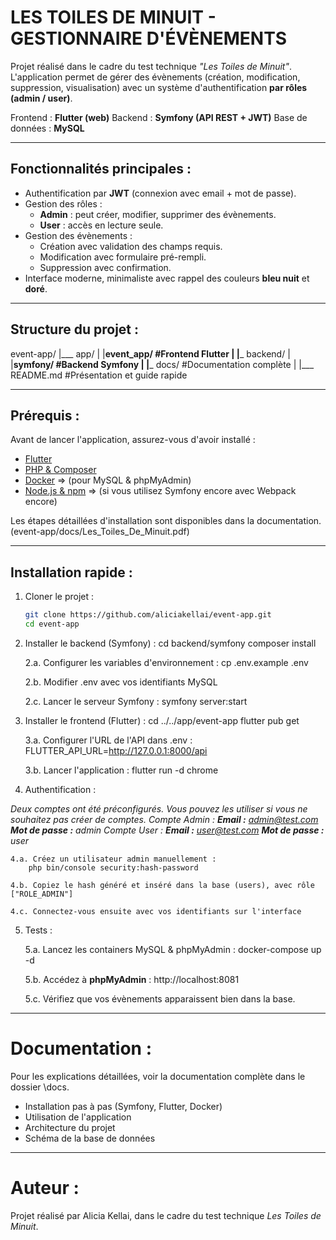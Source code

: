 # LES TOILES DE MINUIT - GESTIONNAIRE D'ÉVÈNEMENTS

Projet réalisé dans le cadre du test technique *"Les Toiles de Minuit"*.
L'application permet de gérer des évènements (création, modification, suppression, visualisation) avec un système d'authentification **par rôles (admin / user)**.

Frontend : **Flutter (web)**
Backend : **Symfony (API REST + JWT)**
Base de données : **MySQL**


------------------------------------------------


## Fonctionnalités principales :

- Authentification par **JWT** (connexion avec email + mot de passe).
- Gestion des rôles :
    - **Admin** : peut créer, modifier, supprimer des évènements.
    - **User** : accès en lecture seule.
- Gestion des évènements : 
    - Création avec validation des champs requis.
    - Modification avec formulaire pré-rempli.
    - Suppression avec confirmation.
- Interface moderne, minimaliste avec rappel des couleurs **bleu nuit** et **doré**.


------------------------------------------------


## Structure du projet :

event-app/
    |___ app/
    |       |__event_app/       #Frontend Flutter
    |
    |___ backend/
    |       |__symfony/         #Backend Symfony
    |
    |___ docs/                  #Documentation complète
    |
    |___ README.md              #Présentation et guide rapide


------------------------------------------------


## Prérequis :

Avant de lancer l'application, assurez-vous d'avoir installé :

- [Flutter](https://docs.flutter.dev/get-started/install)
- [PHP & Composer](https://getcomposer.org/download)
- [Docker](https://docs.docker.com/get-docker) => (pour MySQL & phpMyAdmin)
- [Node.js & npm](https://nodejs.org/) => (si vous utilisez Symfony encore avec Webpack encore)

Les étapes détaillées d'installation sont disponibles dans la documentation. (event-app/docs/Les_Toiles_De_Minuit.pdf)


------------------------------------------------


## Installation rapide :

1. Cloner le projet :
    ```bash
    git clone https://github.com/aliciakellai/event-app.git
    cd event-app

2. Installer le backend (Symfony) :
    cd backend/symfony
    composer install

    2.a. Configurer les variables d'environnement :
        cp .env.example .env

    2.b. Modifier .env avec vos identifiants MySQL

    2.c. Lancer le serveur Symfony :
        symfony server:start

3. Installer le frontend (Flutter) :
    cd ../../app/event-app
    flutter pub get

    3.a. Configurer l'URL de l'API dans .env :
    FLUTTER_API_URL=http://127.0.0.1:8000/api

    3.b. Lancer l'application :
    flutter run -d chrome

4. Authentification :

*Deux comptes ont été préconfigurés. Vous pouvez les utiliser si vous ne souhaitez pas créer de comptes.*
*Compte Admin : **Email :** admin@test.com **Mot de passe :** admin*
*Compte User : **Email :** user@test.com **Mot de passe :** user*

    4.a. Créez un utilisateur admin manuellement :
        php bin/console security:hash-password

    4.b. Copiez le hash généré et inséré dans la base (users), avec rôle ["ROLE_ADMIN"]
    
    4.c. Connectez-vous ensuite avec vos identifiants sur l'interface

5. Tests :

    5.a. Lancez les containers MySQL & phpMyAdmin :
        docker-compose up -d

    5.b. Accédez à **phpMyAdmin** : http://localhost:8081

    5.c. Vérifiez que vos évènements apparaissent bien dans la base.



------------------------------------------------


# Documentation :

Pour les explications détaillées, voir la documentation complète dans le dossier \docs.
- Installation pas à pas (Symfony, Flutter, Docker)
- Utilisation de l'application
- Architecture du projet
- Schéma de la base de données


------------------------------------------------


# Auteur :

Projet réalisé par Alicia Kellai, dans le cadre du test technique *Les Toiles de Minuit*.



